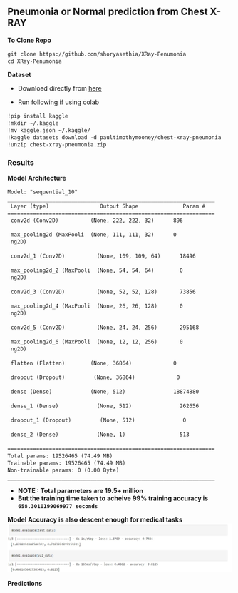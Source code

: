 ## Pneumonia or Normal prediction from Chest X-RAY 

**To Clone Repo**
```
git clone https://github.com/shoryasethia/XRay-Penumonia
cd XRay-Penumonia
```
**Dataset**
- Download directly from [here](https://www.kaggle.com/datasets/paultimothymooney/chest-xray-pneumonia)

- Run following if using colab
```
!pip install kaggle
!mkdir ~/.kaggle
!mv kaggle.json ~/.kaggle/
!kaggle datasets download -d paultimothymooney/chest-xray-pneumonia
!unzip chest-xray-pneumonia.zip
```
### Results
**Model Architecture**
```
Model: "sequential_10"
_________________________________________________________________
 Layer (type)                Output Shape              Param #   
=================================================================
 conv2d (Conv2D)          (None, 222, 222, 32)      896       
                                                                 
 max_pooling2d (MaxPooli  (None, 111, 111, 32)      0         
 ng2D)                                                           
                                                                 
 conv2d_1 (Conv2D)          (None, 109, 109, 64)      18496     
                                                                 
 max_pooling2d_2 (MaxPooli  (None, 54, 54, 64)        0         
 ng2D)                                                           
                                                                 
 conv2d_3 (Conv2D)          (None, 52, 52, 128)       73856     
                                                                 
 max_pooling2d_4 (MaxPooli  (None, 26, 26, 128)       0         
 ng2D)                                                           
                                                                 
 conv2d_5 (Conv2D)          (None, 24, 24, 256)       295168    
                                                                 
 max_pooling2d_6 (MaxPooli  (None, 12, 12, 256)       0         
 ng2D)                                                           
                                                                 
 flatten (Flatten)        (None, 36864)             0         
                                                                 
 dropout (Dropout)         (None, 36864)             0         
                                                                 
 dense (Dense)            (None, 512)               18874880  
                                                                 
 dense_1 (Dense)            (None, 512)               262656    
                                                                 
 dropout_1 (Dropout)         (None, 512)               0         
                                                                 
 dense_2 (Dense)            (None, 1)                 513       
                                                                 
=================================================================
Total params: 19526465 (74.49 MB)
Trainable params: 19526465 (74.49 MB)
Non-trainable params: 0 (0.00 Byte)
_________________________________________________________________
```

- **NOTE : Total parameters are 19.5+ million**
- **But the training time taken to acheive 99% training accuracy is `658.3010199069977 seconds`**

**Model Accuracy is also descent enough for medical tasks**
![Accuracy](https://github.com/shoryasethia/XRay-Penumonia/blob/main/TestValAccuracy.jpg)

**Predictions**
